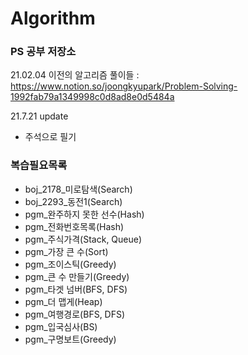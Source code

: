 # Algorithm
### PS 공부 저장소

21.02.04 이전의 알고리즘 풀이들 : https://www.notion.so/joongkyupark/Problem-Solving-1992fab79a1349998c0d8ad8e0d5484a

21.7.21 update
- 주석으로 필기

### 복습필요목록
+ boj_2178_미로탐색(Search)
+ boj_2293_동전1(Search)
+ pgm_완주하지 못한 선수(Hash)
+ pgm_전화번호목록(Hash)
+ pgm_주식가격(Stack, Queue)
+ pgm_가장 큰 수(Sort)
+ pgm_조이스틱(Greedy)
+ pgm_큰 수 만들기(Greedy)
+ pgm_타겟 넘버(BFS, DFS)
+ pgm_더 맵게(Heap)
+ pgm_여행경로(BFS, DFS)
+ pgm_입국심사(BS)
+ pgm_구명보트(Greedy)
